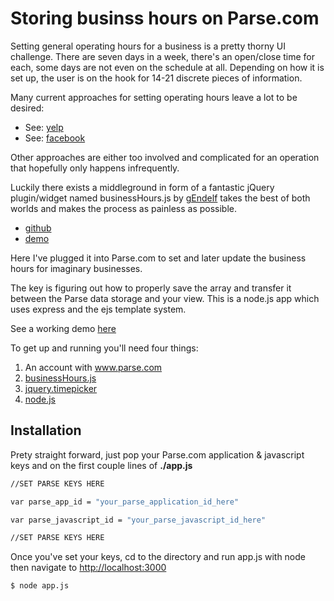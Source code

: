 Storing businss hours on Parse.com
=========

Setting general operating hours for a business is a pretty thorny UI challenge. There are seven days in a week, there's an open/close time for each, some days are not even on the schedule at all. Depending on how it is set up, the user is on the hook for 14-21 discrete pieces of information.

Many current approaches for setting operating hours leave a lot to be desired:
- See: [yelp](https://biz.yelp.com/signup/new)
- See: [facebook](http://youtu.be/7fmxs2bKCPo?t=53s)

Other approaches are either too involved and complicated for an operation that hopefully only happens infrequently.

Luckily there exists a middleground in form of a fantastic jQuery plugin/widget named businessHours.js by [gEndelf](https://github.com/gEndelf) takes the best of both worlds and makes the process as painless as possible.
- [github](https://github.com/gEndelf/jquery.businessHours)
- [demo](http://gendelf.github.io/jquery.businessHours/)


Here I've plugged it into Parse.com to set and later update the business hours for imaginary businesses. 

The key is figuring out how to properly save the array and transfer it between the Parse data storage and your view. This is a node.js app which uses express and the ejs template system.

See a working demo [here](http://bizhours.parseapp.com)

To get up and running you'll need four things:
1. An account with www.parse.com
2. [businessHours.js](https://github.com/gEndelf/jquery.businessHours)
3. [jquery.timepicker](http://jonthornton.github.io/jquery-timepicker/|)
4. [node.js](http://nodejs.org/)


Installation
----------
Prety straight forward, just pop your Parse.com application & javascript keys and on the first couple lines of **./app.js** 

```sh
//SET PARSE KEYS HERE

var parse_app_id = "your_parse_application_id_here"

var parse_javascript_id = "your_parse_javascript_id_here"

//SET PARSE KEYS HERE

```

Once you've set your keys, cd to the directory and run app.js with node then navigate to [http://localhost:3000](http://localhost:3000)
```sh
$ node app.js
```

